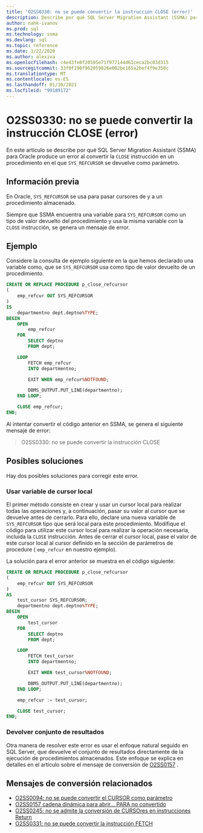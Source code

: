 ```yaml
---
title: 'O2SS0330: no se puede convertir la instrucción CLOSE (error)'
description: Describe por qué SQL Server Migration Assistant (SSMA) para Oracle da un error al convertir la instrucción CLOSE en un procedimiento en el que se devuelve un SYS_REFCURSOR como parámetro.
author: nahk-ivanov
ms.prod: sql
ms.technology: ssma
ms.devlang: sql
ms.topic: reference
ms.date: 1/22/2020
ms.author: alexiva
ms.openlocfilehash: c4e43fe0f20595e71f977144d61ceca2bc03d315
ms.sourcegitcommit: 33f0f190f962059826e002be165a2bef4f9e350c
ms.translationtype: MT
ms.contentlocale: es-ES
ms.lasthandoff: 01/30/2021
ms.locfileid: "99189172"
---
```

# <a name="o2ss0330-unable-to-convert-close-statement-error"></a>O2SS0330: no se puede convertir la instrucción CLOSE (error)

En este artículo se describe por qué SQL Server Migration Assistant (SSMA) para Oracle produce un error al convertir la `CLOSE` instrucción en un procedimiento en el que `SYS_REFCURSOR` se devuelve como parámetro.

## <a name="background"></a>Información previa

En Oracle, `SYS_REFCURSOR` se usa para pasar cursores de y a un procedimiento almacenado.

Siempre que SSMA encuentra una variable para `SYS_REFCURSOR` como un tipo de valor devuelto del procedimiento y usa la misma variable con la `CLOSE` instrucción, se genera un mensaje de error.

## <a name="example"></a>Ejemplo

Considere la consulta de ejemplo siguiente en la que hemos declarado una variable como, que se `SYS_REFCURSOR` usa como tipo de valor devuelto de un procedimiento.

```sql
CREATE OR REPLACE PROCEDURE p_close_refcursor
(
    emp_refcur OUT SYS_REFCURSOR
)
IS
    departmentno dept.deptno%TYPE;
BEGIN
    OPEN
        emp_refcur
    FOR
        SELECT deptno
        FROM dept;

    LOOP
        FETCH emp_refcur
        INTO departmentno;

        EXIT WHEN emp_refcur%NOTFOUND;

        DBMS_OUTPUT.PUT_LINE(departmentno);
    END LOOP;

    CLOSE emp_refcur;
END;
```

Al intentar convertir el código anterior en SSMA, se genera el siguiente mensaje de error:

> O2SS0330: no se puede convertir la instrucción CLOSE

## <a name="possible-remedies"></a>Posibles soluciones

Hay dos posibles soluciones para corregir este error.

### <a name="use-local-cursor-variable"></a>Usar variable de cursor local

El primer método consiste en crear y usar un cursor local para realizar todas las operaciones y, a continuación, pasar su valor al cursor que se devuelve antes de cerrarlo. Para ello, declare una nueva variable de `SYS_REFCURSOR` tipo que será local para este procedimiento. Modifique el código para utilizar este cursor local para realizar la operación necesaria, incluida la `CLOSE` instrucción. Antes de cerrar el cursor local, pase el valor de este cursor local al cursor definido en la sección de parámetros de procedure ( `emp_refcur` en nuestro ejemplo).

La solución para el error anterior se muestra en el código siguiente:

```sql
CREATE OR REPLACE PROCEDURE p_close_refcursor
(
    emp_refcur OUT SYS_REFCURSOR
)
AS
    test_cursor SYS_REFCURSOR;
    departmentno dept.deptno%TYPE;
BEGIN
    OPEN
        test_cursor
    FOR
        SELECT deptno
        FROM dept;

    LOOP
        FETCH test_cursor
        INTO departmentno;

        EXIT WHEN test_cursor%NOTFOUND;

        DBMS_OUTPUT.PUT_LINE(departmentno);
    END LOOP;

    emp_refcur := test_cursor;

    CLOSE test_cursor;
END;
```

### <a name="return-result-set"></a>Devolver conjunto de resultados

Otra manera de resolver este error es usar el enfoque natural seguido en SQL Server, que devuelve el conjunto de resultados directamente de la ejecución de procedimientos almacenados. Este enfoque se explica en detalles en el artículo sobre el mensaje de conversión de [O2SS0157](o2ss0157.md) .

## <a name="related-conversion-messages"></a>Mensajes de conversión relacionados

* [O2SS0094: no se puede convertir el CURSOR como parámetro](o2ss0094.md)
* [O2SS0157 cadena dinámica para abrir... PARA no convertido](o2ss0157.md)
* [O2SS0245: no se admite la conversión de CURSOres en instrucciones Return](o2ss0245.md)
* [O2SS0331: no se puede convertir la instrucción FETCH](o2ss0331.md)
